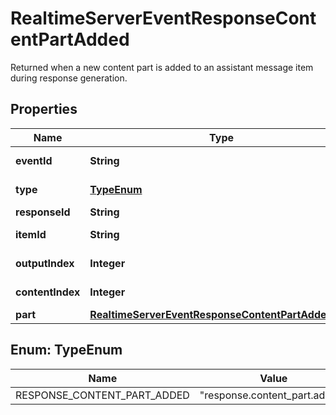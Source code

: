 

# RealtimeServerEventResponseContentPartAdded

Returned when a new content part is added to an assistant message item during response generation. 

## Properties

| Name | Type | Description | Notes |
|------------ | ------------- | ------------- | -------------|
|**eventId** | **String** | The unique ID of the server event. |  |
|**type** | [**TypeEnum**](#TypeEnum) | The event type, must be &#x60;response.content_part.added&#x60;. |  |
|**responseId** | **String** | The ID of the response. |  |
|**itemId** | **String** | The ID of the item to which the content part was added. |  |
|**outputIndex** | **Integer** | The index of the output item in the response. |  |
|**contentIndex** | **Integer** | The index of the content part in the item&#39;s content array. |  |
|**part** | [**RealtimeServerEventResponseContentPartAddedPart**](RealtimeServerEventResponseContentPartAddedPart.md) |  |  |



## Enum: TypeEnum

| Name | Value |
|---- | -----|
| RESPONSE_CONTENT_PART_ADDED | &quot;response.content_part.added&quot; |



